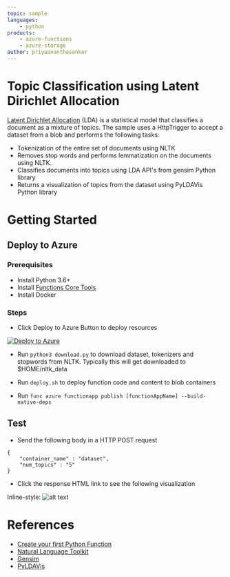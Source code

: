 ```yaml
---
topic: sample
languages:
    - python
products:
    - azure-functions
    - azure-storage
author: priyaananthasankar
---
```


# Topic Classification using Latent Dirichlet Allocation

[Latent Dirichlet Allocation](https://en.wikipedia.org/wiki/Latent_Dirichlet_allocation) (LDA) is a statistical model that classifies a document as a mixture of topics.
The sample uses a HttpTrigger to accept a dataset from a blob and performs the following tasks:
 - Tokenization of the entire set of documents using NLTK
 - Removes stop words and performs lemmatization on the documents using NLTK.
 - Classifies documents into topics using LDA API's from gensim Python library
 - Returns a visualization of topics from the dataset using PyLDAVis Python library

# Getting Started

## Deploy to Azure

### Prerequisites

- Install Python 3.6+
- Install [Functions Core Tools](https://docs.microsoft.com/en-us/azure/azure-functions/functions-run-local#v2)
- Install Docker

### Steps

- Click Deploy to Azure Button to deploy resources

[![Deploy to Azure](http://azuredeploy.net/deploybutton.png)](https://azuredeploy.net/)

- Run `python3 download.py` to download dataset, tokenizers and stopwords from NLTK. Typically this will get downloaded to $HOME/nltk_data

- Run `deploy.sh` to deploy function code and content to blob containers

- Run `func azure functionapp publish [functionAppName] --build-native-deps` 

## Test

- Send the following body in a HTTP POST request
```
{
    "container_name" : "dataset",
    "num_topics" : "5" 
}
```
- Click the response HTML link to see the following visualization

Inline-style: 
![alt text](https://github.com/Azure-Samples/functions-python-ldamodeling/blob/master/assets/pyldavis.png "PyLDAVis Topic Visualization")

# References

- [Create your first Python Function](https://docs.microsoft.com/en-us/azure/azure-functions/functions-create-first-function-python)
- [Natural Language Toolkit](https://www.nltk.org/)
- [Gensim](https://radimrehurek.com/gensim/)
- [PyLDAVis](https://github.com/bmabey/pyLDAvis)

